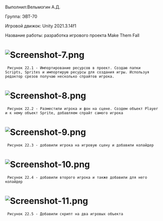 Выполнил:Вельмогин А.Д.

Группа: ЭВТ-70

Игровой движок: Unity 2021.3.14f1

Название работы: разработка игрового проекта Make Them Fall

# ![Screenshot-7.png](https://i.postimg.cc/htxkJK7m/Screenshot-7.png)
     Рисунок 22.1 - Импортирование ресурсов в проект. Создаю папки Scripts, Sprites и импортирую ресурсы для создания игры. Используя редактор срезов получаю несколько спрайтов игрока.

# ![Screenshot-8.png](https://i.postimg.cc/TwkF8wBz/Screenshot-8.png)

     Рисунок 22.2 - Разместили игрока и фон на сцене. Создем объект Player и к нему объект Sprite, добавляем спрайт самого игрока 
     
# ![Screenshot-9.png](https://i.postimg.cc/Prvccdy7/Screenshot-9.png)

     Рисунок 22.3 - добавили игрока на игровую сцену и добавили колайдер
     
# ![Screenshot-10.png](https://i.postimg.cc/YCcVBTyC/Screenshot-10.png)

     Рисунок 22.4 - добавили второго игрока и также добавили для него колайдер
     
# ![Screenshot-11.png](https://i.postimg.cc/L51czS0G/Screenshot-11.png) 

     Рисунок 22.5 - Добавили скрипт на два игровых объекта

